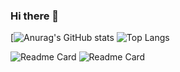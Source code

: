 ### Hi there 👋

<!--
**Jumingye/Jumingye** is a ✨ _special_ ✨ repository because its `README.md` (this file) appears on your GitHub profile.

Here are some ideas to get you started:

- 🔭 I’m currently working on ...
- 🌱 I’m currently learning ...
- 👯 I’m looking to collaborate on ...
- 🤔 I’m looking for help with ...
- 💬 Ask me about ...
- 📫 How to reach me: ...
- 😄 Pronouns: ...
- ⚡ Fun fact: ...
-->

[![Anurag's GitHub stats](https://github-readme-stats.vercel.app/api?username=Jumingye&show_icons=true&theme=radical)
![Top Langs](https://github-readme-stats.vercel.app/api/top-langs/?username=Jumingye&show_icons=true&theme=radical)

![Readme Card](https://github-readme-stats.vercel.app/api/pin/?username=anuraghazra&repo=IDE&show_icons=true&theme=radical)
![Readme Card](https://github-readme-stats.vercel.app/api/pin/?username=anuraghazra&repo=IDRLP&show_icons=true&theme=radical)
